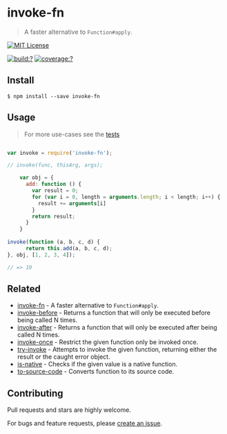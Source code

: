 # invoke-fn

> A faster alternative to `Function#apply`.

[![MIT License](https://img.shields.io/badge/license-MIT_License-green.svg?style=flat-square)](https://github.com/bubkoo/invoke-fn/blob/master/LICENSE)

[![build:?](https://img.shields.io/travis/bubkoo/invoke-fn/master.svg?style=flat-square)](https://travis-ci.org/bubkoo/invoke-fn)
[![coverage:?](https://img.shields.io/coveralls/bubkoo/invoke-fn/master.svg?style=flat-square)](https://coveralls.io/github/bubkoo/invoke-fn)



## Install

```
$ npm install --save invoke-fn 
```



## Usage

> For more use-cases see the [tests](https://github.com/bubkoo/invoke-fn/blob/master/test/spec/index.js)

```js

var invoke = require('invoke-fn');

// invoke(func, thisArg, args);

    var obj = {
      add: function () {
        var result = 0;
        for (var i = 0, length = arguments.length; i < length; i++) {
          result += arguments[i]
        }
        return result;
      }
    }
    
invoke(function (a, b, c, d) {
      return this.add(a, b, c, d);
}, obj, [1, 2, 3, 4]);

// => 10
```

## Related

- [invoke-fn](https://github.com/bubkoo/invoke-fn) - A faster alternative to `Function#apply`.
- [invoke-before](https://github.com/bubkoo/invoke-before) - Returns a function that will only be executed before being called N times.
- [invoke-after](https://github.com/bubkoo/invoke-after) - Returns a function that will only be executed after being called N times.
- [invoke-once](https://github.com/bubkoo/invoke-once) - Restrict the given function only be invoked once.
- [try-invoke](https://github.com/bubkoo/try-invoke) - Attempts to invoke the given function, returning either the result or the caught error object.
- [is-native](https://github.com/bubkoo/is-native) - Checks if the given value is a native function.
- [to-source-code](https://github.com/bubkoo/to-source-code.git) - Converts function to its source code.


## Contributing

Pull requests and stars are highly welcome.

For bugs and feature requests, please [create an issue](https://github.com/bubkoo/invoke-fn/issues/new).
